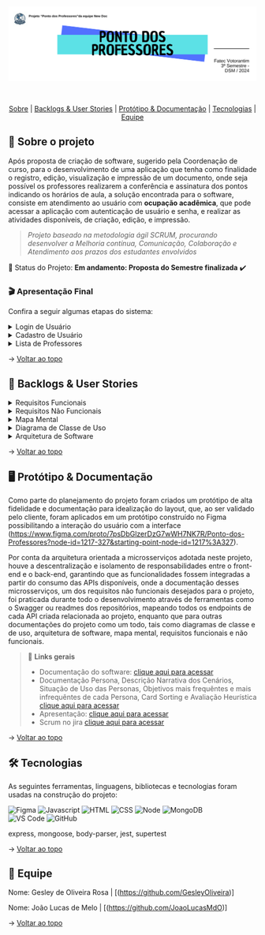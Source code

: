 <div align="center">
    
![banner](https://github.com/JoaoLucasMdO/ProjetoInterdisciplinarBackEnd/blob/main/src/public/images/banner%20dewDoc.png?raw=true)
</div>
<br id="topo">
<p align="center">
    <a href="#sobre">Sobre</a>  |  
    <a href="#backlogs">Backlogs & User Stories</a>  |  
    <a href="#prototipo">Protótipo & Documentação</a>  |  
    <a href="#tecnologias">Tecnologias</a>  |  
    <a href="#equipe">Equipe</a>
</p>
   
<span id="sobre">

## :bookmark_tabs: Sobre o projeto
Após proposta de criação de software, sugerido pela Coordenação de curso, para o desenvolvimento de uma aplicação que tenha como finalidade o registro, edição, visualização e impressão de um documento, onde seja possível os professores realizarem a conferência e assinatura dos pontos indicando os horários de aula, a solução encontrada para o software, consiste em atendimento ao usuário com **ocupação acadêmica**, que pode acessar a aplicação com autenticação de usuário e senha, e realizar as atividades disponíveis, de criação, edição, e impressão.

> _Projeto baseado na metodologia ágil SCRUM, procurando desenvolver a Melhoria contínua, Comunicação, Colaboração e Atendimento aos prazos dos estudantes envolvidos_

:pushpin: Status do Projeto: **Em andamento: Proposta do Semestre finalizada** :heavy_check_mark:

### :clapper: Apresentação Final
Confira a seguir algumas etapas do sistema:
<details>
   <summary>Login de Usuário</summary>
    <div align="center">
        <img src="https://github.com/JoaoLucasMdO/ProjetoInterdisciplinarBackEnd/blob/main/src/public/images/login.png?raw=true">
    </div>
</details>
<details>
   <summary>Cadastro de Usuário</summary>
    <div align="center">
        <img src="https://github.com/JoaoLucasMdO/ProjetoInterdisciplinarBackEnd/blob/main/src/public/images/registrar.png?raw=true">
    </div>
</details>
<details>
   <summary>Lista de Professores</summary>
    <div align="center">
        <img src="...">
    </div>
</details>
    
→ [Voltar ao topo](#topo)

<span id="backlogs">

## :dart: Backlogs & User Stories
    
<details>
   <summary>Requisitos Funcionais</summary>
    <div align="center">
        <img src="https://github.com/JoaoLucasMdO/ProjetoInterdisciplinarBackEnd/blob/main/src/public/images/requisitos%20funcionais.png?raw=true">
    </div>
</details>
<details>
   <summary>Requisitos Não Funcionais</summary>
    <div align="center">
        <img src="https://github.com/JoaoLucasMdO/ProjetoInterdisciplinarBackEnd/blob/main/src/public/images/requisitos%20n%C3%A3o%20funcionais.png?raw=true">
    </div>
</details>
<details>
   <summary>Mapa Mental</summary>
    <div align="center">
        <img src="https://github.com/JoaoLucasMdO/ProjetoInterdisciplinarBackEnd/blob/main/src/public/images/Mapa%20Mental.png?raw=true">
    </div>
</details>
<details>
   <summary>Diagrama de Classe de Uso</summary>
    <div align="center">
        <img src="https://github.com/JoaoLucasMdO/ProjetoInterdisciplinarBackEnd/blob/main/src/public/images/diagrama%20de%20classe%20de%20uso.png?raw=true">
    </div>
</details>
<details>
   <summary>Arquitetura de Software</summary>
    <div align="center">
        <img src="https://github.com/JoaoLucasMdO/ProjetoInterdisciplinarBackEnd/blob/main/src/public/images/arquitetura%20do%20software.png?raw=true">
    </div>
</details>
  
→ [Voltar ao topo](#topo)

<span id="prototipo">

## :desktop_computer: Protótipo & Documentação
Como parte do planejamento do projeto foram criados um protótipo de alta fidelidade e documentação para idealização do layout, que, ao ser validado pelo cliente, foram aplicados em um protótipo construído no Figma possibilitando a interação do usuário com a interface (https://www.figma.com/proto/7psDbGlzerDzG7wWH7NK7R/Ponto-dos-Professores?node-id=1217-327&starting-point-node-id=1217%3A327).
    
Por conta da arquitetura orientada a microsserviços adotada neste projeto, houve a descentralização e isolamento de responsabilidades entre o front-end e o back-end, garantindo que as funcionalidades fossem integradas a partir do consumo das APIs disponíveis, onde a documentação desses microsserviços, um dos requisitos não funcionais desejados para o projeto, foi praticada durante todo o desenvolvimento através de ferramentas como o Swagger ou readmes dos repositórios, mapeando todos os endpoints de cada API criada relacionada ao projeto, enquanto que para outras documentações do projeto como um todo, tais como diagramas de classe e de uso, arquitetura de software, mapa mental, requisitos funcionais e não funcionais.
    
> 🔗 **Links gerais** <br>
> - Documentação do software: [clique aqui para acessar](documentacao_geral.pdf)
> - Documentação Persona, Descrição Narrativa dos Cenários, Situação de Uso das Personas, Objetivos mais frequêntes e mais infrequêntes de cada Persona, Card Sorting e Avaliação Heurística [clique aqui para acessar](Ponto_Professores_IHC.docx)
> - Apresentação: [clique aqui para acessar](Apresentacao.pptx)
> - Scrum no jira [clique aqui para acessar](https://joao1234.atlassian.net/jira/software/projects/NEW/boards/2?atlOrigin=eyJpIjoiZGYzMjQ4Y2EzMTQwNDgyZTgyN2Q4ZWFkNjQ3M2RlYjYiLCJwIjoiaiJ9)

→ [Voltar ao topo](#topo)

<span id="tecnologias">

## 🛠️ Tecnologias

As seguintes ferramentas, linguagens, bibliotecas e tecnologias foram usadas na construção do projeto:

<img src="https://img.shields.io/badge/Figma-CED4DA?style=for-the-badge&logo=figma&logoColor=DC143C" alt="Figma" /> 
<img src="https://img.shields.io/badge/JavaScript-CED4DA?style=for-the-badge&logo=javascript&logoColor=007ACC" alt="Javascript" />
<img src="https://img.shields.io/badge/HTML5-CED4DA?style=for-the-badge&logo=html5&logoColor=E34F26" alt="HTML" /> 
<img src="https://img.shields.io/badge/CSS3-CED4DA?style=for-the-badge&logo=css3&logoColor=1572B6" alt="CSS" /> 	
<img src="https://img.shields.io/badge/Node.js-CED4DA?style=for-the-badge&logo=nodedotjs&logoColor=339933" alt="Node" />  
<img src="https://img.shields.io/badge/MongoDB-CED4DA?style=for-the-badge&logo=mongodb&logoColor=4EA94B" alt="MongoDB" /><br>
<img src="https://img.shields.io/badge/VS_Code-CED4DA?style=for-the-badge&logo=visual%20studio%20code&logoColor=0078D4" alt="VS Code" /> 
<img src="https://img.shields.io/badge/GitHub-CED4DA?style=for-the-badge&logo=github&logoColor=20232A" alt="GitHub" /> 

express, mongoose, body-parser, jest, supertest
    
→ [Voltar ao topo](#topo)

<span id="equipe">

## :busts_in_silhouette: Equipe

Nome: Gesley de Oliveira Rosa | [(https://github.com/GesleyOliveira)]

Nome: João Lucas de Melo | [(https://github.com/JoaoLucasMdO)]

→ [Voltar ao topo](#topo)
